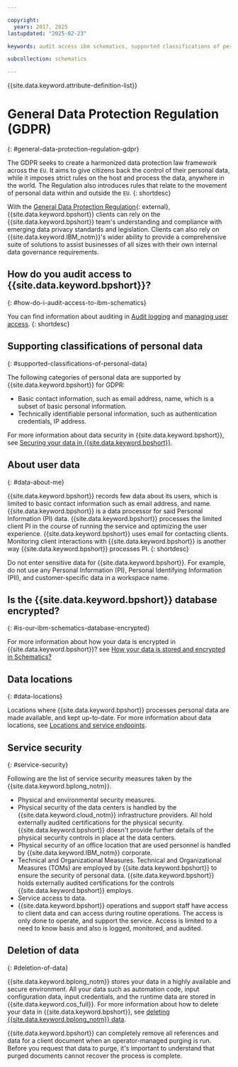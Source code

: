 ```yaml
---

copyright:
  years: 2017, 2025
lastupdated: "2025-02-23"

keywords: audit access ibm schematics, supported classifications of personal data, personal data, sensitive personal data, restrictions on processing, encrypt data, data locations, service security, delete data

subcollection: schematics

---
```


{{site.data.keyword.attribute-definition-list}}

# General Data Protection Regulation (GDPR)
{: #general-data-protection-regulation-gdpr}

The GDPR seeks to create a harmonized data protection law framework across the `EU`. It aims to give citizens back the control of their personal data, while it imposes strict rules on the host and process the data, anywhere in the world. The Regulation also introduces rules that relate to the movement of personal data within and outside the `EU`.
{: shortdesc}

With the [General Data Protection Regulation](https://gdpr-info.eu/){: external}, {{site.data.keyword.bpshort}} clients can rely on the {{site.data.keyword.bpshort}} team's understanding and compliance with emerging data privacy standards and legislation. Clients can also rely on {{site.data.keyword.IBM_notm}}'s wider ability to provide a comprehensive suite of solutions to assist businesses of all sizes with their own internal data governance requirements.

## How do you audit access to {{site.data.keyword.bpshort}}?
{: #how-do-i-audit-access-to-ibm-schematics}

You can find information about auditing in [Audit logging](/docs/schematics?topic=schematics-at_events) and [managing user access](/docs/schematics?topic=schematics-access#access-roles).
{: shortdesc}

## Supporting classifications of personal data
{: #supported-classifications-of-personal-data}

The following categories of personal data are supported by {{site.data.keyword.bpshort}} for GDPR:

- Basic contact information, such as email address, name, which is a subset of basic personal information.
- Technically identifiable personal information, such as authentication credentials, IP address.

For more information about data security in {{site.data.keyword.bpshort}}, see [Securing your data in {{site.data.keyword.bpshort}}](/docs/schematics?topic=schematics-secure-data).

## About user data
{: #data-about-me}

{{site.data.keyword.bpshort}} records few data about its users, which is limited to basic contact information such as email address, and name. {{site.data.keyword.bpshort}} is a data processor for said Personal Information (PI) data. {{site.data.keyword.bpshort}} processes the limited client PI in the course of running the service and optimizing the user experience. {{site.data.keyword.bpshort}} uses email for contacting clients. Monitoring client interactions with {{site.data.keyword.bpshort}} is another way {{site.data.keyword.bpshort}} processes PI.
{: shortdesc}

Do not enter sensitive data for {{site.data.keyword.bpshort}}. For example, do not use any Personal Information (PI), Personal Identifying Information (PII), and customer-specific data in a workspace name.

## Is the {{site.data.keyword.bpshort}} database encrypted?
{: #is-our-ibm-schematics-database-encrypted}

For more information about how your data is encrypted in {{site.data.keyword.bpshort}}? see [How your data is stored and encrypted in Schematics?](/docs/schematics?topic=schematics-secure-data#data-storage)

## Data locations
{: #data-locations}

Locations where {{site.data.keyword.bpshort}} processes personal data are made available, and kept up-to-date. For more information about data locations, see [Locations and service endpoints](/docs/schematics?topic=schematics-locations).

## Service security
{: #service-security}

Following are the list of service security measures taken by the {{site.data.keyword.bplong_notm}}.

- Physical and environmental security measures.
- Physical security of the data centers is handled by the {{site.data.keyword.cloud_notm}} infrastructure providers. All hold externally audited certifications for the physical security. {{site.data.keyword.bpshort}} doesn't provide further details of the physical security controls in place at the data centers.
- Physical security of an office location that are used personnel is handled by {{site.data.keyword.IBM_notm}} corporate.
- Technical and Organizational Measures. Technical and Organizational Measures (TOMs) are employed by {{site.data.keyword.bpshort}} to ensure the security of personal data. {{site.data.keyword.bpshort}} holds externally audited certifications for the controls {{site.data.keyword.bpshort}} employs.
- Service access to data.
- {{site.data.keyword.bpshort}} operations and support staff have access to client data and can access during routine operations. The access is only done to operate, and support the service. Access is limited to a need to know basis and also is logged, monitored, and audited.

## Deletion of data
{: #deletion-of-data}

{{site.data.keyword.bplong_notm}} stores your data in a highly available and secure environment. All your data such as automation code, input configuration data, input credentials, and the runtime data are stored in {{site.data.keyword.cos_full}}. For more information about how to delete your data in {{site.data.keyword.bpshort}}, see [deleting {{site.data.keyword.bplong_notm}} data](/docs/schematics?topic=schematics-delete-schematics-data-intro).

{{site.data.keyword.bpshort}} can completely remove all references and data for a client document when an operator-managed purging is run. Before you request that data to purge, it's important to understand that purged documents cannot recover the process is complete.
